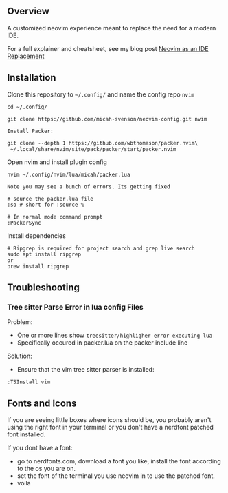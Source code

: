 ## Overview

A customized neovim experience meant to replace the need for a modern IDE.

For a full explainer and cheatsheet, see my blog post [Neovim as an IDE Replacement]()


## Installation

Clone this repository to `~/.config/` and name the config repo `nvim`

```shell
cd ~/.config/

git clone https://github.com/micah-svenson/neovim-config.git nvim
```

```
Install Packer:

git clone --depth 1 https://github.com/wbthomason/packer.nvim\
 ~/.local/share/nvim/site/pack/packer/start/packer.nvim
```

Open nvim and install plugin config
```shell
nvim ~/.config/nvim/lua/micah/packer.lua

Note you may see a bunch of errors. Its getting fixed

# source the packer.lua file
:so # short for :source %

# In normal mode command prompt
:PackerSync
```
Install dependencies
```
# Ripgrep is required for project search and grep live search
sudo apt install ripgrep
or
brew install ripgrep
```

## Troubleshooting

### Tree sitter Parse Error in lua config Files

Problem:
* One or more lines show `treesitter/highligher error executing lua`
* Specifically occured in packer.lua on the packer include line

Solution:

* Ensure that the vim tree sitter parser is installed:
```
:TSInstall vim
```

## Fonts and Icons

If you are seeing little boxes where icons should be, you probably aren't using the right font in your terminal or you don't have a nerdfont patched font installed.

If you dont have a font:

* go to nerdfonts.com, download a font you like, install the font according to the os you are on.
* set the font of the terminal you use neovim in to use the patched font.
* voila
